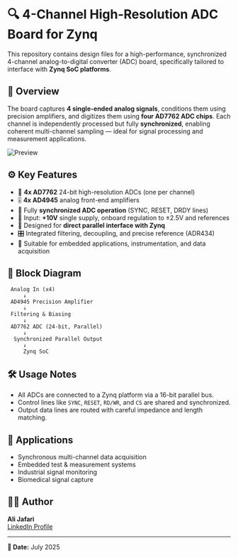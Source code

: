 
# 🔍 4-Channel High-Resolution ADC Board for Zynq

This repository contains design files for a high-performance, synchronized 4-channel analog-to-digital converter (ADC) board, specifically tailored to interface with **Zynq SoC platforms**.

## 🧠 Overview

The board captures **4 single-ended analog signals**, conditions them using precision amplifiers, and digitizes them using **four AD7762 ADC chips**. Each channel is independently processed but fully **synchronized**, enabling coherent multi-channel sampling — ideal for signal processing and measurement applications.

![Preview](2D-PCB.png)

## ⚙️ Key Features

- 🎯 **4x AD7762** 24-bit high-resolution ADCs (one per channel)
- 🎚️ **4x AD4945** analog front-end amplifiers
- 🔁 Fully **synchronized ADC operation** (SYNC, RESET, DRDY lines)
- 🔌 Input: **+10V** single supply, onboard regulation to ±2.5V and references
- 🔗 Designed for **direct parallel interface with Zynq**
- 🎛️ Integrated filtering, decoupling, and precise reference (ADR434)
- 🧩 Suitable for embedded applications, instrumentation, and data acquisition

## 🧩 Block Diagram

```plaintext
 Analog In (x4)
     ↓
 AD4945 Precision Amplifier
     ↓
 Filtering & Biasing
     ↓
 AD7762 ADC (24-bit, Parallel)
     ↓
  Synchronized Parallel Output
     ↓
     Zynq SoC
```

## 🛠️ Usage Notes

- All ADCs are connected to a Zynq platform via a 16-bit parallel bus.
- Control lines like `SYNC`, `RESET`, `RD/WR`, and `CS` are shared and synchronized.
- Output data lines are routed with careful impedance and length matching.

## 🧪 Applications

- Synchronous multi-channel data acquisition
- Embedded test & measurement systems
- Industrial signal monitoring
- Biomedical signal capture

## 👨‍💻 Author

**Ali Jafari**  
[LinkedIn Profile](https://www.linkedin.com/in/ali-jafari-97849b331/)

---

**📅 Date:** July 2025  

